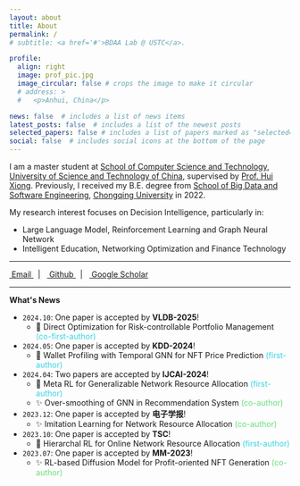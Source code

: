 ```yaml
---
layout: about
title: About
permalink: /
# subtitle: <a href='#'>BDAA Lab @ USTC</a>.

profile:
  align: right
  image: prof_pic.jpg
  image_circular: false # crops the image to make it circular
  # address: >
  #   <p>Anhui, China</p>

news: false  # includes a list of news items
latest_posts: false  # includes a list of the newest posts
selected_papers: false # includes a list of papers marked as "selected={true}"
social: false  # includes social icons at the bottom of the page
---
```


I am a master student at [School of Computer Science and Technology](http://cs.ustc.edu.cn/), [University of Science and Technology of China](https://www.ustc.edu.cn/), supervised by [Prof. Hui Xiong](https://www.hkust-gz.edu.cn/people/hui-xiong/). Previously, I received my B.E. degree from [School of Big Data and Software Engineering](http://www.cse.cqu.edu.cn/), [Chongqing University](https://www.cqu.edu.cn/) in 2022.

My research interest focuses on Decision Intelligence, particularly in:

- Large Language Model, Reinforcement Learning and Graph Neural Network
- Intelligent Education, Networking Optimization and Finance Technology

<!-- Foundational Methods: Large Language Model (LLM), Reinforcement Learning (RL) and Graph Neural Network (GNN) -->
<!-- - Practical Applications -->
  <!-- - Intelligent Education, Networking Resource Management and Finance Technology -->



<!-- - Intelligent Education (Large Language Model and Agent)
- Networking Optimization (Resource Allocation and Scheduling)
- Finance Technology (Portfolio Management and Non-Fungible Token) -->


<!-- Large Language Model (Agent and Application in Education) -->

<!-- - Decision Intelligence (Portfolio and Resource Allocation) -->
<!-- Large Language Model (Agent and Application in Education) -->


<!-- Put your address / P.O. box / other info right below your picture. You can also disable any of these elements by editing `profile` property of the YAML header of your `_pages/about.md`. Edit `_bibliography/papers.bib` and Jekyll will render your [publications page](/al-folio/publications/) automatically. -->

<!-- Link to your social media connections, too. This theme is set up to use [Font Awesome icons](http://fortawesome.github.io/Font-Awesome/) and [Academicons](https://jpswalsh.github.io/academicons/), like the ones below. Add your Facebook, Twitter, LinkedIn, Google Scholar, or just disable all of them. -->

---

<a href="mailto:tianfuwang@mail.ustc.edu.cn" title="Email" rel="external nofollow noopener" target="_blank">
<i class="fas fa-envelope"></i>&nbsp;Email
</a>
&nbsp;&nbsp;|&nbsp;&nbsp;
<a href="https://github.com/GeminiLight" title="GitHub" rel="external nofollow noopener" target="_blank">
<i class="fab fa-github"></i>&nbsp;Github
</a>
&nbsp;&nbsp;|&nbsp;&nbsp;
<a href="https://scholar.google.com/citations?user=BYdLtIgAAAAJ" title="Google Scholar" rel="external nofollow noopener" target="_blank">
<i class="ai ai-google-scholar"></i>&nbsp;Google Scholar
</a>

---

**What's News**

- `2024.10`: One paper is accepted by **VLDB-2025**!
  - :star2: Direct Optimization for Risk-controllable Portfolio Management <span style="color: #34d4e3;">(co-first-author)</span>
- `2024.05`: One paper is accepted by **KDD-2024**!
  - :star2: Wallet Profiling with Temporal GNN for NFT Price Prediction <span style="color: #34d4e3;">(first-author)</span>
- `2024.04`: Two papers are accepted by **IJCAI-2024**!
  - :star2: Meta RL for Generalizable Network Resource Allocation <span style="color: #34d4e3;">(first-author)</span>
  - :sparkles: Over-smoothing of GNN in Recommendation System <span style="color: #66dd7a;">(co-author)</span>
- `2023.12`: One paper is accepted by **电子学报**!
  - :sparkles: Imitation Learning for Network Resource Allocation <span style="color: #66dd7a;">(co-author)</span>
- `2023.10`: One paper is accepted by **TSC**!
  - :star2: Hierarchal RL for Online Network Resource Allocation <span style="color: #34d4e3;">(first-author)</span>
- `2023.07`: One paper is accepted by **MM-2023**!
  - :sparkles: RL-based Diffusion Model for Profit-oriented NFT Generation <span style="color: #66dd7a;">(co-author)</span>
